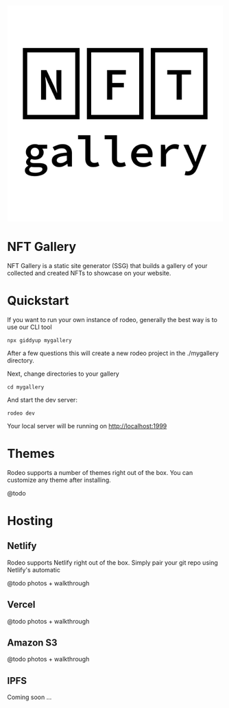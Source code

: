![NFT Gallery Logo](/content/images/logo.png)

# NFT Gallery

NFT Gallery is a static site generator (SSG) that builds a gallery of your collected and created NFTs to showcase on your website.

# Quickstart

If you want to run your own instance of rodeo, generally the best way is to use our CLI tool

```
npx giddyup mygallery
```

After a few questions this will create a new rodeo project in the ./mygallery directory.

Next, change directories to your gallery

```
cd mygallery
```

And start the dev server:

```
rodeo dev
```

Your local server will be running on [http://localhost:1999](http://localhost:1999)

# Themes

Rodeo supports a number of themes right out of the box. You can customize any theme after installing.

@todo

# Hosting

## Netlify

Rodeo supports Netlify right out of the box. Simply pair your git repo using Netlify's automatic

@todo photos + walkthrough

## Vercel

@todo photos + walkthrough

## Amazon S3

@todo photos + walkthrough

## IPFS

Coming soon ...
